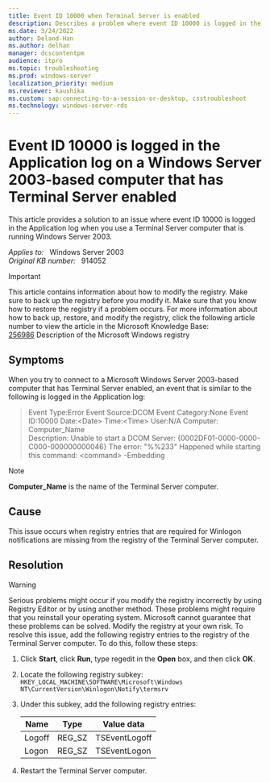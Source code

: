 ```yaml
---
title: Event ID 10000 when Terminal Server is enabled
description: Describes a problem where event ID 10000 is logged in the Application log when you use a Terminal Server computer that is running Windows Server 2003. To resolve this problem, you must modify the registry, as described here.
ms.date: 3/24/2022
author: Deland-Han
ms.author: delhan
manager: dcscontentpm
audience: itpro
ms.topic: troubleshooting
ms.prod: windows-server
localization_priority: medium
ms.reviewer: kaushika
ms.custom: sap:connecting-to-a-session-or-desktop, csstroubleshoot
ms.technology: windows-server-rds
---
```

# Event ID 10000 is logged in the Application log on a Windows Server 2003-based computer that has Terminal Server enabled

This article provides a solution to an issue where event ID 10000 is logged in the Application log when you use a Terminal Server computer that is running Windows Server 2003.

_Applies to:_ &nbsp; Windows Server 2003  
_Original KB number:_ &nbsp; 914052

> [!IMPORTANT]
> This article contains information about how to modify the registry. Make sure to back up the registry before you modify it. Make sure that you know how to restore the registry if a problem occurs. For more information about how to back up, restore, and modify the registry, click the following article number to view the article in the Microsoft Knowledge Base:  
[256986](https://support.microsoft.com/help/256986) Description of the Microsoft Windows registry  

## Symptoms

When you try to connect to a Microsoft Windows Server 2003-based computer that has Terminal Server enabled, an event that is similar to the following is logged in the Application log:

> Event Type:Error Event Source:DCOM Event Category:None Event ID:10000 Date:\<Date> Time:\<Time> User:N/A Computer: Computer_Name  
> Description: Unable to start a DCOM Server: {0002DF01-0000-0000-C000-000000000046} The error: "%%233" Happened while starting this command: \<command> -Embedding

> [!NOTE]
> **Computer_Name** is the name of the Terminal Server computer.

## Cause

This issue occurs when registry entries that are required for Winlogon notifications are missing from the registry of the Terminal Server computer.

## Resolution

> [!WARNING]
> Serious problems might occur if you modify the registry incorrectly by using Registry Editor or by using another method. These problems might require that you reinstall your operating system. Microsoft cannot guarantee that these problems can be solved. Modify the registry at your own risk. To resolve this issue, add the following registry entries to the registry of the Terminal Server computer. To do this, follow these steps:

1. Click **Start**, click **Run**, type regedit in the **Open** box, and then click
 **OK**.
2. Locate the following registry subkey:  
`HKEY_LOCAL_MACHINE\SOFTWARE\Microsoft\Windows NT\CurrentVersion\Winlogon\Notify\termsrv`  

3. Under this subkey, add the following registry entries:

    |Name|Type|Value data|
    |---|---|---|
    |Logoff|REG_SZ|TSEventLogoff|
    |Logon|REG_SZ|TSEventLogon|

4. Restart the Terminal Server computer.
